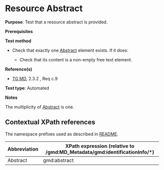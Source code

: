 # Resource Abstract

**Purpose**: Test that a resource abstract is provided.

**Prerequisites**

**Test method**

* Check that exactly one [Abstract](#abstract) element exists. If it does:

    * Check that its content is a non-empty free text element.

**Reference(s)**	 

* [TG MD](./README.md#ref_TG_MD), 2.3.2 , Req c.9


**Test type**: Automated

**Notes**

The multiplicity of [Abstract](#abstract) is one.

## Contextual XPath references

The namespace prefixes used as described in [README](./README.md#namespaces).

Abbreviation                                   |  XPath expression (relative to /gmd:MD_Metadata/gmd:identificationInfo/*)
-----------------------------------------------| -------------------------------------------------------------------------
<a name="abstract"></a> Abstract  | gmd:abstract
